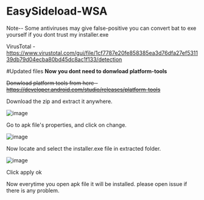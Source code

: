 # EasySideload-WSA
Note-- Some antiviruses may give false-positive you can convert bat to exe yourself if you dont trust my installer.exe

VirusTotal -https://www.virustotal.com/gui/file/1cf7787e20fe858385ea3d76dfa27ef531139db79d04ecba80bd45dc8ac1f133/detection

#Updated files
**Now you dont need to donwload platform-tools**


~~Donwload platform tools from here - https://developer.android.com/studio/releases/platform-tools~~

Download the zip and extract it anywhere.

![image](https://user-images.githubusercontent.com/54770218/138447370-b7e06a95-90bf-4996-baeb-0ba20a40a408.png)

Go to apk file's properties, and click on change.

![image](https://user-images.githubusercontent.com/54770218/138446994-04d3832f-bc07-4b97-b28b-83d080aaa30b.png)

Now locate and select the installer.exe file in extracted folder.

![image](https://user-images.githubusercontent.com/54770218/138447153-6ecc2e7c-a0cc-4fe4-8940-368103cd0d96.png)

Click apply ok

Now everytime you open apk file it will be installed.
please open issue if there is any problem.
